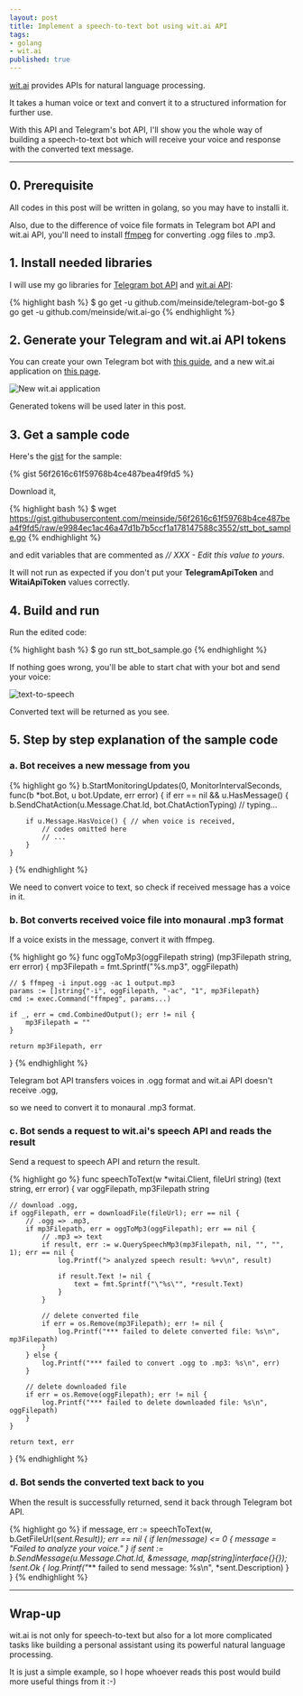 ```yaml
---
layout: post
title: Implement a speech-to-text bot using wit.ai API
tags:
- golang
- wit.ai
published: true
---
```


[wit.ai](https://wit.ai/) provides APIs for natural language processing.

It takes a human voice or text and convert it to a structured information for further use.

With this API and Telegram's bot API, I'll show you the whole way of building a speech-to-text bot which will receive your voice and response with the converted text message.

----

## 0. Prerequisite

All codes in this post will be written in golang, so you may have to installi it.

Also, due to the difference of voice file formats in Telegram bot API and wit.ai API, you'll need to install [ffmpeg](https://ffmpeg.org/) for converting .ogg files to .mp3.

## 1. Install needed libraries

I will use my go libraries for [Telegram bot API](https://github.com/meinside/telegram-bot-go) and [wit.ai API](https://github.com/meinside/wit.ai-go):

{% highlight bash %}
$ go get -u github.com/meinside/telegram-bot-go
$ go get -u github.com/meinside/wit.ai-go
{% endhighlight %}

## 2. Generate your Telegram and wit.ai API tokens

You can create your own Telegram bot with [this guide](/2015/11/06/Building-a-Telegram-bot-on-Raspberry-Pi/), and a new wit.ai application on [this page](https://wit.ai/apps/new).

![New wit.ai application](https://cloud.githubusercontent.com/assets/185988/15387890/4df7d75c-1dea-11e6-833b-498b64f6ef89.png)

Generated tokens will be used later in this post.

## 3. Get a sample code

Here's the [gist](https://gist.github.com/meinside/56f2616c61f59768b4ce487bea4f9fd5) for the sample:

{% gist 56f2616c61f59768b4ce487bea4f9fd5 %}

Download it,

{% highlight bash %}
$ wget https://gist.githubusercontent.com/meinside/56f2616c61f59768b4ce487bea4f9fd5/raw/e9984ec1ac46a47d1b7b5ccf1a178147588c3552/stt_bot_sample.go
{% endhighlight %}

and edit variables that are commented as *// XXX - Edit this value to yours*.

It will not run as expected if you don't put your **TelegramApiToken** and **WitaiApiToken** values correctly.

## 4. Build and run

Run the edited code:

{% highlight bash %}
$ go run stt_bot_sample.go
{% endhighlight %}

If nothing goes wrong, you'll be able to start chat with your bot and send your voice:

![text-to-speech](https://cloud.githubusercontent.com/assets/185988/15387893/52d8987e-1dea-11e6-961f-9fcb21f5c2d1.png)

Converted text will be returned as you see.

## 5. Step by step explanation of the sample code

### a. Bot receives a new message from you

{% highlight go %}
b.StartMonitoringUpdates(0, MonitorIntervalSeconds, func(b *bot.Bot, u bot.Update, err error) {
	if err == nil && u.HasMessage() {
		b.SendChatAction(u.Message.Chat.Id, bot.ChatActionTyping) // typing...

		if u.Message.HasVoice() { // when voice is received,
			// codes omitted here
			// ...
		}
	}
}
{% endhighlight %}

We need to convert voice to text, so check if received message has a voice in it.

### b. Bot converts received voice file into monaural .mp3 format

If a voice exists in the message, convert it with ffmpeg.

{% highlight go %}
func oggToMp3(oggFilepath string) (mp3Filepath string, err error) {
	mp3Filepath = fmt.Sprintf("%s.mp3", oggFilepath)

	// $ ffmpeg -i input.ogg -ac 1 output.mp3
	params := []string{"-i", oggFilepath, "-ac", "1", mp3Filepath}
	cmd := exec.Command("ffmpeg", params...)

	if _, err = cmd.CombinedOutput(); err != nil {
		mp3Filepath = ""
	}

	return mp3Filepath, err
}
{% endhighlight %}

Telegram bot API transfers voices in .ogg format and wit.ai API doesn't receive .ogg,

so we need to convert it to monaural .mp3 format.

### c. Bot sends a request to wit.ai's speech API and reads the result

Send a request to speech API and return the result.

{% highlight go %}
func speechToText(w *witai.Client, fileUrl string) (text string, err error) {
	var oggFilepath, mp3Filepath string

	// download .ogg,
	if oggFilepath, err = downloadFile(fileUrl); err == nil {
		// .ogg => .mp3,
		if mp3Filepath, err = oggToMp3(oggFilepath); err == nil {
			// .mp3 => text
			if result, err := w.QuerySpeechMp3(mp3Filepath, nil, "", "", 1); err == nil {
				log.Printf("> analyzed speech result: %+v\n", result)

				if result.Text != nil {
					text = fmt.Sprintf("\"%s\"", *result.Text)
				}
			}

			// delete converted file
			if err = os.Remove(mp3Filepath); err != nil {
				log.Printf("*** failed to delete converted file: %s\n", mp3Filepath)
			}
		} else {
			log.Printf("*** failed to convert .ogg to .mp3: %s\n", err)
		}

		// delete downloaded file
		if err = os.Remove(oggFilepath); err != nil {
			log.Printf("*** failed to delete downloaded file: %s\n", oggFilepath)
		}
	}

	return text, err
}
{% endhighlight %}

### d. Bot sends the converted text back to you

When the result is successfully returned, send it back through Telegram bot API.

{% highlight go %}
if message, err := speechToText(w, b.GetFileUrl(*sent.Result)); err == nil {
	if len(message) <= 0 {
		message = "Failed to analyze your voice."
	}
	if sent := b.SendMessage(u.Message.Chat.Id, &message, map[string]interface{}{}); !sent.Ok {
		log.Printf("*** failed to send message: %s\n", *sent.Description)
	}
}
{% endhighlight %}

----

## Wrap-up

wit.ai is not only for speech-to-text but also for a lot more complicated tasks like building a personal assistant using its powerful natural language processing.

It is just a simple example, so I hope whoever reads this post would build more useful things from it :-)

